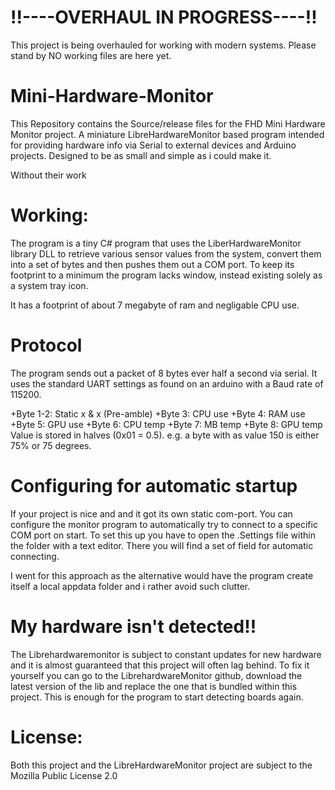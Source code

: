# !!----OVERHAUL IN PROGRESS----!!
This project is being overhauled for working with modern systems. Please stand by
NO working files are here yet.

# Mini-Hardware-Monitor
This Repository contains the Source/release files for the FHD Mini Hardware Monitor project. A miniature LibreHardwareMonitor based program intended for providing hardware info via Serial to external devices and Arduino projects.
Designed to be as small and simple as i could make it.

Without their work 

# Working:
The program is a tiny C# program that uses the LiberHardwareMonitor library DLL to retrieve various sensor values from the system, convert them into a set of bytes and then pushes them out a COM port.
To keep its footprint to a minimum the program lacks window, instead existing solely as a system tray icon.

It has a footprint of about 7 megabyte of ram and negligable CPU use.

# Protocol
The program sends out a packet of 8 bytes ever half a second via serial.
It uses the standard UART settings as found on an arduino with a Baud rate of 115200.

+Byte 1-2: Static x & x (Pre-amble)
+Byte 3: CPU use
+Byte 4: RAM use
+Byte 5: GPU use
+Byte 6: CPU temp
+Byte 7: MB temp
+Byte 8: GPU temp
Value is stored in halves (0x01 = 0.5). e.g. a byte with as value 150 is either 75% or 75 degrees.

# Configuring for automatic startup
If your project is nice and and it got its own static com-port. You can configure the monitor program to automatically try to connect to a specific COM port on start.
To set this up you have to open the .Settings file within the folder with a text editor. There you will find a set of field for automatic connecting.

I went for this approach as the alternative would have the program create itself a local appdata folder and i rather avoid such clutter.

# My hardware isn't detected!!
The Librehardwaremonitor is subject to constant updates for new hardware and it is almost guaranteed that this project will often lag behind.
To fix it yourself you can go to the LibrehardwareMonitor github, download the latest version of the lib and replace the one that is bundled within this project.
This is enough for the program to start detecting boards again.

# License:
Both this project and the LibreHardwareMonitor project are subject to the Mozilla Public License 2.0
